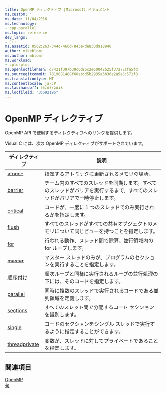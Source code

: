 ```yaml
---
title: OpenMP ディレクティブ |Microsoft ドキュメント
ms.custom: ''
ms.date: 11/04/2016
ms.technology:
- cpp-parallel
ms.topic: reference
dev_langs:
- C++
ms.assetid: 0562c263-344c-466d-843e-de830d918940
author: mikeblome
ms.author: mblome
ms.workload:
- cplusplus
ms.openlocfilehash: d7421f397b39c6d26c2e60042b25f37277afa5fd
ms.sourcegitcommit: 7019081488f68abdd5b2935a3b36e2a5e8c571f8
ms.translationtype: MT
ms.contentlocale: ja-JP
ms.lasthandoff: 05/07/2018
ms.locfileid: "33692195"
---
```

# <a name="openmp-directives"></a>OpenMP ディレクティブ
OpenMP API で使用するディレクティブへのリンクを提供します。  
  
 Visual C には、次の OpenMP ディレクティブがサポートされています。  
  
|ディレクティブ|説明|  
|---------------|-----------------|  
|[atomic](../../../parallel/openmp/reference/atomic.md)|指定するアトミックに更新されるメモリの場所。|  
|[barrier](../../../parallel/openmp/reference/barrier.md)|チーム内のすべてのスレッドを同期します。すべてのスレッドがバリアを実行するまで、すべてのスレッドがバリアで一時停止します。|  
|[critical](../../../parallel/openmp/reference/critical.md)|コードが、一度に 1 つのスレッドでのみ実行されるかを指定します。|  
|[flush](../../../parallel/openmp/reference/flush-openmp.md)|すべてのスレッドがすべての共有オブジェクトのメモリについて同じビューを持つことを指定します。|  
|[for](../../../parallel/openmp/reference/for-openmp.md)|行われる動作、スレッド間で除算、並行領域内の for ループします。|  
|[master](../../../parallel/openmp/reference/master.md)|マスター スレッドのみが、プログラムのセクションを実行することを指定します。|  
|[順序付け](../../../parallel/openmp/reference/ordered-openmp-directives.md)|順次ループと同様に実行されるループの並行処理の下には、そのコードを指定します。|  
|[parallel](../../../parallel/openmp/reference/parallel.md)|同時に複数のスレッドで実行されるコードである並列領域を定義します。|  
|[sections](../../../parallel/openmp/reference/sections-openmp.md)|すべてのスレッド間で分配するコード セクションを識別します。|  
|[single](../../../parallel/openmp/reference/single.md)|コードのセクションをシングル スレッドで実行するように指定することができます。|  
|[threadprivate](../../../parallel/openmp/reference/threadprivate.md)|変数が、スレッドに対してプライベートであることを指定します。|  
  
## <a name="see-also"></a>関連項目  
 [OpenMP](../../../parallel/openmp/openmp-in-visual-cpp.md)   
 [句](../../../parallel/openmp/reference/openmp-clauses.md)